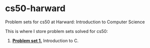# cs50-harward
Problem sets for cs50 at Harward: Introduction to Computer Science

This is where I store problem sets solved for cs50:
1. [**Problem set 1.**](/PSet1) Introduction to C.

